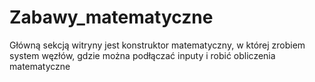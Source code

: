 # Zabawy_matematyczne

Główną sekcją witryny jest konstruktor matematyczny, w której 
zrobiem system węzłów, gdzie można podłączać inputy i robić 
obliczenia matematyczne
 
